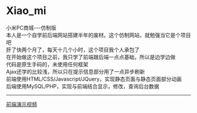 # Xiao_mi
小米PC商城---仿制版<br/>
本人是一个自学前后端网站搭建半年的废材。这个仿制网站，就勉强当它是个项目吧<br/>
肝了快两个月了，每天十几个小时，这个项目我个人承包了<br/>
在开始做这个项目之前，我只学了前端跟后端一点点基础，所以是边学边做<br/>
代码是原生手码的，未使用任何框架<br/>
Ajax还学的比较浅，所以只在提示信息部分用了一点异步刷新<br/>
前端使用HTML/CSS/Javascript/JQuery，实现静态页面与静态页面部分动画<br/>
后端使用MySQL/PHP，实现与前端结合显示，修改，查询后台数据<br/><hr/>
<a href='https://www.bilibili.com/video/BV18z411i7fo' target='blank'>前端演示视频</a>
